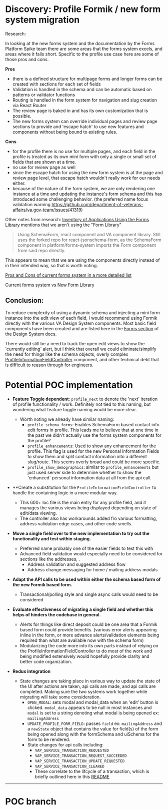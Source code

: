 # Discovery: Profile  Formik / new form system migration

Research:

In looking at the new forms system and the documentation by the Forms Platform Spike team there are some areas that the forms system excels, and areas where it falls short. Specific to the profile use case here are some of those pros and cons.

**Pros**
- there is a defined structure for multipage forms and longer forms can be created with sections for each set of fields
- Validation is handled in the schema and can be automatic based on patterns or validator functions
- Routing is handled in the form system for navigation and slug creation via React Router
- The review page is baked in and has its own customization that is possible.
- The new forms system can override individual pages and review page sections to provide and 'escape hatch' to use new features and components without being bound to existing rules.

**Cons**
- for the profile there is no use for multiple pages, and each field in the profile is treated as its own mini form with only a single or small set of fields that are shown at a time.
- no use for review page as well
- since the escape hatch for using the new form system is at the page and review page level, that escape hatch wouldn't really work for our needs either.
- because of the nature of the form system, we are only rendering one instance at a time and updating the instance's form schema and this has introduced some challenging behavior. (the preferred name focus validation warning https://github.com/department-of-veterans-affairs/va.gov-team/issues/41319)

Other notes from research:
[Inventory of Applications Using the Forms Library](https://vfs.atlassian.net/wiki/spaces/FLT/pages/2017493166/Inventory+of+Applications+Using+the+Forms+Library) mentions that we aren't using the "Form Library"

> Using SchemaForm, react component and VA component library.
> Still uses the forked repo for react-jsonschema-form, as the SchemaForm component in platform/forms-system imports the Form component from said repo directly.

This appears to mean that we are using the components directly instead of in their intended way, so that is worth noting.

[Pros and Cons of current forms system in a more detailed list](https://vfs.atlassian.net/wiki/spaces/FLT/pages/2031779841/Current+Forms+Library+Overview+with+Pros+and+Cons)

[Current forms system vs New Form Library](https://vfs.atlassian.net/wiki/spaces/FLT/pages/2015690871/Current+Forms+Library+vs.+New+Forms+Library+fka+Formulate+Strengths+and+Weaknesses)


## Conclusion:

To reduce complexity of using a dynamic schema and injecting a mini form instance into the edit view of each field, I would recommend using Formik directly with the various VA Design System components. Most basic field components have been created and are listed here in the [Forms section](https://design.va.gov/components/form/) of the Design System docs.

There would still be a need to track the open edit views to show the 'currently editing' alert, but I think that overall we could eliminate/simplify the need for things like the schema objects, overly complex [ProfileInformationFieldController](https://github.com/department-of-veterans-affairs/vets-website/blob/main/src/platform/user/profile/vap-svc/components/ProfileInformationFieldController.jsx) component, and other technical debt that is difficult to reason through for engineers.

# Potential POC implementation

- **Feature Toggle dependent**: `profile_next` to denote the 'next' iteration of profile functionality / work. Definitely not tied to this naming, but wondering what feature toggle naming would be more clear.
	- Worth noting we already have similar naming:
		- `profile_schema_forms`: Enables SchemaForm based contact info edit forms in profile. This leads me to believe that at one time in the past we didn't actually use the forms system components for the profile?
		- `profile_enhancements`: Used to show any enhancement for the profile. This flag is used for the new Personal information Fields to show them and split contact information into a different slug/route. This seems overly broad and could be more specific.
		- `profile_show_demographics`: similar to `profile_enhancements` but just used server side to determine whether to show the 'enhanced` personal information data at all from the api call.

- **Create a substitution for the `ProfileInformationFieldController` to handle the containing logic in a more modular way.
	- This 600+ loc file is the main entry for any profile field, and it manages the various views being displayed depending on state of edit/data viewing.
	- The controller also has workarounds added fro various formatting, address validation edge cases, and other code smells.

- **Move a single field over to the new implementation to try out the functionality and test within staging.**
	- Preferred name probably one of the easier fields to test this with
	- Advanced field validation would especially need to be considered for sections like the addresses, .
		- Address validation and suggested address flow
		- Address change messaging for home / mailing address modals 

- **Adapt the API calls to be used within either the schema based form of the new Formik based form.**
	- Transactional/polling style and single async calls would need to be considered

- **Evaluate effectiveness of migrating a single field and whether this helps of hinders the codebase in general.**
	- Alerts for things like direct deposit could be one area that a Formik based form could provide benefits. (various error alerts appearing inline in the form, or more advance alerts/validation elements being required than what are available now with the schema form)
	- Modularizing the code more into its own parts instead of relying on the ProfileInformationFieldController to do most of the work and being modified extensively would hopefully provide clarity and better code organization.
- **Redux integration**
	- State changes are taking place in various way to update the state of the UI after actions are taken, api calls are made, and api calls are completed. Making sure the two systems work together while migrating will take some consideration.
		- `OPEN_MODAL`: sets modal and modal_data when an 'edit' button is clicked. `modal_data` appears to be null in most instances and `modal` is set to a string denoting what modal is being opened ex: `mailingAddress`
		- `UPDATE_PROFILE_FORM_FIELD`: passes `field` ex: `mailingAddress` and a `newState` object that contains the value for field(s) of the form being opened along with the formSchema and uiSchema for the form to be rendered.
		- State changes for api calls including: 
		  - `VAP_SERVICE_TRANSACTION_REQUESTED`
		  - `VAP_SERVICE_TRANSACTION_REQUEST_SUCCEEDED`
		  - `VAP_SERVICE_TRANSACTION_UPDATE_REQUESTED`
		  - `VAP_SERVICE_TRANSACTION_CLEARED`
		  - These correlate to the lifcycle of a transaction, which is briefly outlined here in this [README](https://github.com/department-of-veterans-affairs/vets-website/blob/main/src/applications/personalization/profile/README.md)



---

# POC branch
